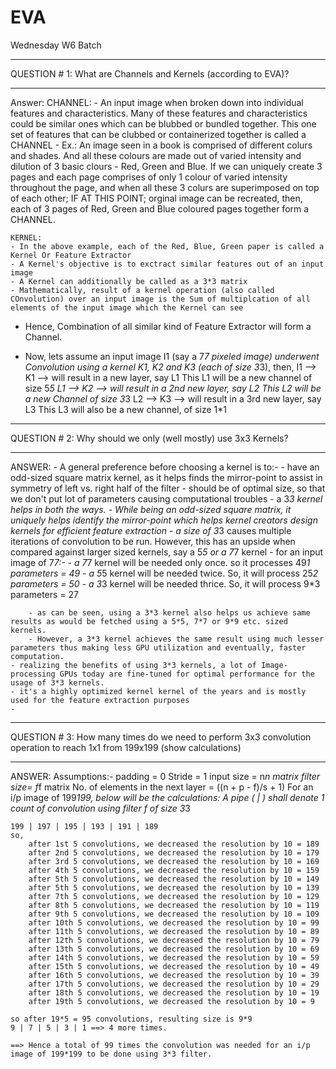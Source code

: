 # EVA
Wednesday W6 Batch


*****************************************************************
QUESTION # 1: What are Channels and Kernels (according to EVA)?

*****************************************************************
Answer: CHANNEL:
	- An input image when broken down into individual features and characteristics. Many of these features and characteristics could be similar ones which can be blubbed or bundled together. This one set of features that can be clubbed or containerized together is called a CHANNEL
	- Ex.: An image seen in a book is comprised of different colurs and shades. And all these colours are made out of varied intensity and dilution of 3 basic clours - Red, Green and Blue. If we can uniquely create 3 pages and each page comprises of only 1 colour of varied intensity throughout the page, and when all these 3 colurs are superimposed on top of each other; IF AT THIS POINT; orginal image can be recreated, then, each of 3 pages of Red, Green and Blue coloured pages together form a CHANNEL.
	
	KERNEL:
	- In the above example, each of the Red, Blue, Green paper is called a Kernel Or Feature Extractor
	- A Kernel's objective is to exctract similar features out of an input image
	- A Kernel can additionally be called as a 3*3 matrix
	- Mathematically, result of a kernel operation (also called COnvolution) over an input image is the Sum of multiplcation of all elements of the input image which the Kernel can see

-	Hence, Combination of all similar kind of Feature Extractor will form a Channel.

-	Now, lets assume an input image I1 (say a 7*7 pixeled image) underwent Convolution using a kernel K1, K2 and K3 (each of size 3*3), then, 
	I1 --> K1 --> will result in a new layer, say L1
	This L1 will be a new channel of size 5*5
	L1 --> K2 --> will result in a 2nd new layer, say L2
	This L2 will be a new Channel of size 3*3
	L2 --> K3 --> will result in a 3rd new layer, say L3
	This L3 will also be a new channel, of size 1*1



*****************************************************************
QUESTION # 2: Why should we only (well mostly) use 3x3 Kernels?

*****************************************************************
ANSWER:
	- A general preference before choosing a kernel is to:-
		- have an odd-sized square matrix kernel, as it helps finds the mirror-point to assist in symmetry of left vs. right half of the filter
		- should be of optimal size, so that we don't put lot of parameters causing computational troubles
	- a 3*3 kernel helps in both the ways. 
		- While being an odd-sized square matrix, it uniquely helps identify the mirror-point which helps kernel creators design kernels for efficient feature extraction
		- a size of 3*3 causes multiple iterations of convolution to be run. However, this has an upside when compared against larger sized kernels, say a 5*5 or a 7*7 kernel
		- for an input image of 7*7:-
			- a 7*7 kernel will be needed only once. so it processes 49*1 parameters = 49
			- a 5*5 kernel will be needed twice. So, it will process 25*2 parameters = 50
			- a 3*3 kernel will be needed thrice. So, it will process 9*3 parameters = 27

		- as can be seen, using a 3*3 kernel also helps us achieve same results as would be fetched using a 5*5, 7*7 or 9*9 etc. sized kernels.
		- However, a 3*3 kernel achieves the same result using much lesser parameters thus making less GPU utilization and eventually, faster computation.
	- realizing the benefits of using 3*3 kernels, a lot of Image-processing GPUs today are fine-tuned for optimal performance for the usage of 3*3 kernels.
	- it's a highly optimized kernel kernel of the years and is mostly used for the feature extraction purposes
	- 

**********************************************************************************************************************************
QUESTION # 3: How many times do we need to perform 3x3 convolution operation to reach 1x1 from 199x199 (show calculations)
**********************************************************************************************************************************
ANSWER:
	Assumptions:-
		padding	= 0
		Stride	= 1
		input size = n*n matrix
		filter size= f*f matrix
		No. of elements in the next layer = ((n + p - f)/s + 1)
For an i/p image of 199*199, below will be the calculations:
		A pipe ( | ) shall denote 1 count of convolution using filter f of size 3*3

	199 | 197 | 195 | 193 | 191 | 189
	so,
		after 1st 5 convolutions, we decreased the resolution by 10 = 189
		after 2nd 5 convolutions, we decreased the resolution by 10 = 179
		after 3rd 5 convolutions, we decreased the resolution by 10 = 169
		after 4th 5 convolutions, we decreased the resolution by 10 = 159
		after 5th 5 convolutions, we decreased the resolution by 10 = 149
		after 5th 5 convolutions, we decreased the resolution by 10 = 139
		after 7th 5 convolutions, we decreased the resolution by 10 = 129
		after 8th 5 convolutions, we decreased the resolution by 10 = 119
		after 9th 5 convolutions, we decreased the resolution by 10 = 109
		after 10th 5 convolutions, we decreased the resolution by 10 = 99
		after 11th 5 convolutions, we decreased the resolution by 10 = 89
		after 12th 5 convolutions, we decreased the resolution by 10 = 79
		after 13th 5 convolutions, we decreased the resolution by 10 = 69
		after 14th 5 convolutions, we decreased the resolution by 10 = 59
		after 15th 5 convolutions, we decreased the resolution by 10 = 49
		after 16th 5 convolutions, we decreased the resolution by 10 = 39
		after 17th 5 convolutions, we decreased the resolution by 10 = 29
		after 18th 5 convolutions, we decreased the resolution by 10 = 19
		after 19th 5 convolutions, we decreased the resolution by 10 = 9

	so after 19*5 = 95 convolutions, resulting size is 9*9
	9 | 7 | 5 | 3 | 1 ==> 4 more times.
	
	==> Hence a total of 99 times the convolution was needed for an i/p image of 199*199 to be done using 3*3 filter.
	

